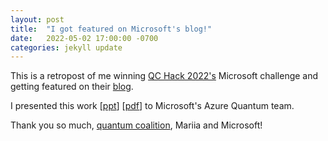 ```yaml
---
layout: post
title:  "I got featured on Microsoft's blog!"
date:   2022-05-02 17:00:00 -0700
categories: jekyll update
---
```


This is a retropost of me winning [QC Hack 2022's](https://www.quantumcoalition.io/qc-hack-2022)
Microsoft challenge and getting featured on their
[blog](https://devblogs.microsoft.com/qsharp/azure-quantum-challenge-at-qchack-2022-recap/).

I presented this work [[ppt](/assets/pdfs/presentations/qchack_2022.pdf)]
[[pdf](/assets/pdfs/projects/ee_520_project.pdf)]
to Microsoft's Azure Quantum team.

Thank you so much, [quantum coalition](https://www.quantumcoalition.io/), Mariia and Microsoft!
